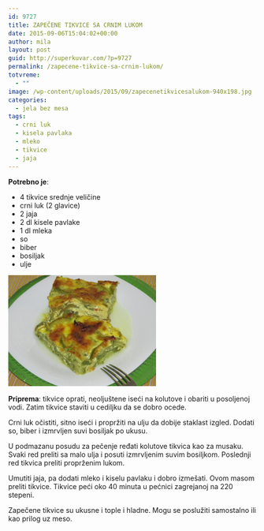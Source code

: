 ```yaml
---
id: 9727
title: ZAPEČENE TIKVICE SA CRNIM LUKOM
date: 2015-09-06T15:04:02+00:00
author: mila
layout: post
guid: http://superkuvar.com/?p=9727
permalink: /zapecene-tikvice-sa-crnim-lukom/
totvreme:
  - ""
image: /wp-content/uploads/2015/09/zapecenetikvicesalukom-940x198.jpg
categories:
  - jela bez mesa
tags:
  - crni luk
  - kisela pavlaka
  - mleko
  - tikvice
  - jaja
---
```

**Potrebno je**:  
* 4 tikvice srednje veličine  
* crni luk (2 glavice)  
* 2 jaja  
* 2 dl kisele pavlake  
* 1 dl mleka  
* so  
* biber  
* bosiljak  
* ulje

[<img class="alignnone size-medium wp-image-9729" src="/wp-content/uploads/2015/09/zapecenetikvicesalukom-1024x768.jpg" alt="zapecenetikvicesalukom" width="300" height="225" />](/wp-content/uploads/2015/09/zapecenetikvicesalukom-e1441551545491.jpg)

**Priprema**: tikvice oprati, neoljuštene iseći na kolutove i obariti u posoljenoj vodi. Zatim tikvice staviti u cediljku da se dobro ocede.

Crni luk očistiti, sitno iseći i propržiti na ulju da dobije staklast izgled. Dodati so, biber i izmrvljen suvi bosiljak po ukusu.

U podmazanu posudu za pečenje ređati kolutove tikvica kao za musaku. Svaki red preliti sa malo ulja i posuti izmrvljenim suvim bosiljkom. Poslednji red tikvica preliti proprženim lukom.

Umutiti jaja, pa dodati mleko i kiselu pavlaku i dobro izmešati. Ovom masom preliti tikvice. Tikvice peći oko 40 minuta u pećnici zagrejanoj na 220 stepeni.

Zapečene tikvice su ukusne i tople i hladne. Mogu se poslužiti samostalno ili kao prilog uz meso.